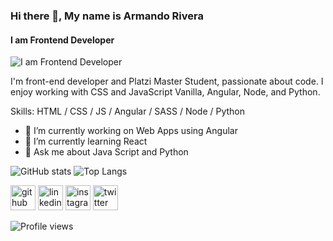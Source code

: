 ### Hi there 👋, My name is Armando Rivera
#### I am Frontend Developer
![I am Frontend Developer](https://images.pexels.com/photos/169573/pexels-photo-169573.jpeg?auto=compress&cs=tinysrgb&dpr=2&h=350&w=640)

I'm front-end developer and Platzi Master Student, passionate about code. I enjoy working with CSS and JavaScript Vanilla, Angular, Node, and Python. 

Skills: HTML / CSS / JS / Angular / SASS  / Node / Python

- 🔭 I’m currently working on Web Apps using Angular 
- 🌱 I’m currently learning React 
- 💬 Ask me about Java Script and Python 

![GitHub stats](https://github-readme-stats.vercel.app/api?username=Armando101&show_icons=true)
![Top Langs](https://github-readme-stats.vercel.app/api/top-langs/?username=Armando101&layout=compact)

[<img src='https://cdn.jsdelivr.net/npm/simple-icons@3.0.1/icons/github.svg' alt='github' height='40'>](https://github.com/Armando101)  [<img src='https://cdn.jsdelivr.net/npm/simple-icons@3.0.1/icons/linkedin.svg' alt='linkedin' height='40'>](https://www.linkedin.com/in/armando101/)  [<img src='https://cdn.jsdelivr.net/npm/simple-icons@3.0.1/icons/instagram.svg' alt='instagram' height='40'>](https://www.instagram.com/armandorn101/)  [<img src='https://cdn.jsdelivr.net/npm/simple-icons@3.0.1/icons/twitter.svg' alt='twitter' height='40'>](https://twitter.com/armandorn101)  


![Profile views](https://gpvc.arturio.dev/Armando101)  
